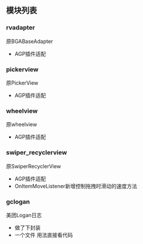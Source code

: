 ## 模块列表
### rvadapter
原BGABaseAdapter
- AGP插件适配
### pickerview
原PickerView
- AGP插件适配
### wheelview
原wheelview
- AGP插件适配
### swiper_recyclerview
原SwiperRecyclerView
- AGP插件适配
- OnItemMoveListener新增控制拖拽时滑动的速度方法
### gclogan
美团Logan日志
- 做了下封装
- 一个文件 用法直接看代码